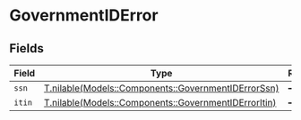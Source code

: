 # GovernmentIDError


## Fields

| Field                                                                                                | Type                                                                                                 | Required                                                                                             | Description                                                                                          |
| ---------------------------------------------------------------------------------------------------- | ---------------------------------------------------------------------------------------------------- | ---------------------------------------------------------------------------------------------------- | ---------------------------------------------------------------------------------------------------- |
| `ssn`                                                                                                | [T.nilable(Models::Components::GovernmentIDErrorSsn)](../../models/shared/governmentiderrorssn.md)   | :heavy_minus_sign:                                                                                   | N/A                                                                                                  |
| `itin`                                                                                               | [T.nilable(Models::Components::GovernmentIDErrorItin)](../../models/shared/governmentiderroritin.md) | :heavy_minus_sign:                                                                                   | N/A                                                                                                  |